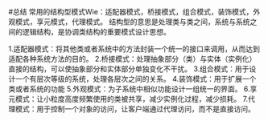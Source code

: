 #总结
    常用的结构型模式Wie：适配器模式，桥接模式，组合模式，装饰模式，外观模式，享元模式，代理模式。
结构型的意思是处理类与类之间，系统与系统之间的逻辑结构，是协调类结构的重要模式设计思想。

1.适配器模式：将其他类或者系统中的方法封装一个统一的接口来调用，从而达到适配各种系统方法的目的。
2.桥接模式：处理抽象部分（类）与实体（实例化）直接的结构，可以使抽象部分和实体部分单独变化不干扰。
3.组合模式：用于设计一个有层次等级的系统，处理各层次之间的关系。
4.装饰模式：用于扩展一个类或者系统的功能
5.外观模式：为子系统中相似功能设计一组统一的界面。
6.享元模式：让小粒度高度频繁使用的类被共享，减少实例化过程，减少损耗。
7.代理模式：用于控制一个对象的访问，让客户端通过代理访问，而不是直接访问。

